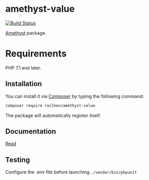 # amethyst-value

[![Build Status](https://travis-ci.org/railken/amethyst-value.svg?branch=master)](https://travis-ci.org/railken/amethyst-value)

[Amethyst](https://github.com/railken/amethyst) package.

# Requirements

PHP 7.1 and later.

## Installation

You can install it via [Composer](https://getcomposer.org/) by typing the following command:

```bash
composer require railken/amethyst-value
```

The package will automatically register itself.

## Documentation

[Read](docs/index.md)

## Testing

Configure the .env file before launching `./vendor/bin/phpunit`
